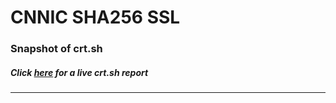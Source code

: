 # CNNIC SHA256 SSL
### Snapshot of crt.sh
##### Click [here](https://crt.sh/?q=CA9496953BAC20FD32C2B6CC4BEAAA3760652CAD89A86D0E20B36C157F5ECA0A) for a live crt.sh report

---
